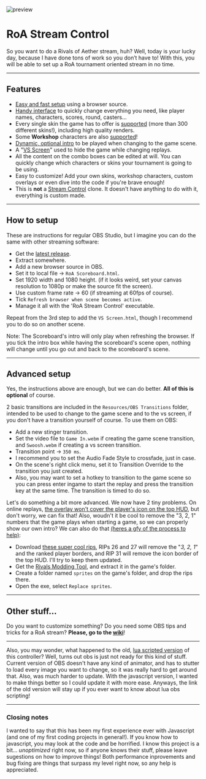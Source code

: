 ![preview](https://cdn.discordapp.com/attachments/574303886869790730/700308095779340298/unknown.png)
# RoA Stream Control

So you want to do a Rivals of Aether stream, huh? Well, today is your lucky day, because I have done tons of work so you don’t have to! With this, you will be able to set up a RoA tournament oriented stream in no time.

---

## Features
- [Easy and fast setup](https://gfycat.com/fragrantfortunatealbacoretuna) using a browser source.
- [Handy interface](https://gfycat.com/slimynimbleequestrian) to quickly change everything you need, like player names, characters, scores, round, casters...
- Every single skin the game has to offer is [supported](https://gfycat.com/sandyinsignificantdodobird) (more than 300 different skins!), including high quality renders.
- Some **Workshop** characters are also [supported](https://gfycat.com/leadingancienthumpbackwhale)!
- [Dynamic, optional intro](https://gfycat.com/revolvingsmarteuropeanpolecat) to be played when changing to the game scene.
- A "[VS Screen](https://gfycat.com/giganticshadowyindianjackal)" used to hide the game while changing replays.
- All the content on the combo boxes can be edited at will. You can quickly change which characters or skins your tournament is going to be using.
- Easy to customize! Add your own skins, workshop characters, custom overlays or even dive into the code if you're brave enough!
- This is **not** a [Stream Control](http://farpnut.net/StreamControl) clone. It doesn't have anything to do with it, everything is custom made.

---

## How to setup
These are instructions for regular OBS Studio, but I imagine you can do the same with other streaming software:
- Get the [latest release](https://github.com/Readek/RoA-Stream-Control/releases).
- Extract somewhere.
- Add a new browser source in OBS.
- Set it to local file -> `RoA Scoreboard.html`.
- Set 1920 width and 1080 height. (if it looks weird, set your canvas resolution to 1080p or make the source fit the screen).
- Use custom frame rate -> 60 (if streaming at 60fps of course).
- Tick `Refresh browser when scene becomes active`.
- Manage it all with the 'RoA Stream Control' executable.

Repeat from the 3rd step to add the `VS Screen.html`, though I recommend you to do so on another scene.

Note: The Scoreboard's intro will only play when refreshing the browser. If you tick the intro box while having the scoreboard's scene open, nothing will change until you go out and back to the scoreboard's scene.

---

## Advanced setup
Yes, the instructions above are enough, but we can do better. **All of this is optional** of course.
 
2 basic transitions are included in the `Resources/OBS Transitions` folder, intended to be used to change to the game scene and to the vs screen, if you don't have a transition yourself of course. To use them on OBS:
- Add a new stinger transition.
- Set the video file to `Game In.webm` if creating the game scene transition, and `Swoosh.webm` if creating a vs screen transition.
- Transition point -> `350 ms`.
- I recommend you to set the Audio Fade Style to crossfade, just in case.
- On the scene's right click menu, set it to Transition Override to the transition you just created.
- Also, you may want to set a hotkey to transition to the game scene so you can press enter ingame to start the replay and press the transition key at the same time. The transition is timed to do so.

Let's do something a bit more advanced. We now have 2 tiny problems. On online replays, [the overlay won't cover the player's icon on the top HUD](https://cdn.discordapp.com/attachments/574303886869790730/705102043102052363/game_hud_oh_no.png), but don't worry, we can fix that! Also, woudn't it be cool to remove the "3, 2, 1" numbers that the game plays when starting a game, so we can properly show our own intro? We can also do that [(heres a gfy of the process to help)](https://gfycat.com/determinedthunderousgavial):
- Download [these super cool rips](https://drive.google.com/open?id=1NEDii3B50eHT_goADzn6t3_O8Uvok0Gs), RIPs 26 and 27 will remove the "*3, 2, 1*" and the ranked player borders, and RIP 31 will remove the icon border of the top HUD. I'll try to keep them updated.
- Get the [Rivals Modding Tool](https://github.com/jam1garner/rivals-modding-tool/), and extract it in the game's folder.
- Create a folder named `sprites` on the game's folder, and drop the rips there.
- Open the exe, select `Replace sprites`.

---

## Other stuff...
Do you want to customize something? Do you need some OBS tips and tricks for a RoA stream? **Please, go to the [wiki](https://github.com/Readek/RoA-Stream-Control/wiki)**!

---

Also, you may wonder, what happened to the old, [lua scripted version](https://drive.google.com/open?id=15o52oz89siOJ5f_toD7zZDjp22dn2t73) of this controller? Well, turns out obs is just not ready for this kind of stuff. Current version of OBS doesn't have any kind of animator, and has to stutter to load every image you want to change, so it was really hard to get around that. Also, was much harder to update. With the javascript version, I wanted to make things better so I could update it with more ease. Anyways, the link of the old version will stay up if you ever want to know about lua obs scripting!

---

### Closing notes
I wanted to say that this has been my first experience ever with Javascript (and one of my first coding projects in general!). If you know how to javascript, you may look at the code and be horrified. I know this project is a bit... *unoptimized* right now, so if anyone knows their stuff, please leave sugestions on how to improve things! Both performance inprovements and bug fixing are things that surpass my level right now, so any help is appreciated.
